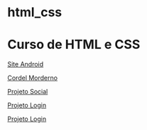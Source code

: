 # html_css
<h1> Curso de HTML e CSS </h1>

<a href="https://andrerochadsr.github.io/projeto-android/" target="_blank">Site Android</a>

<a href="https://andrerochadsr.github.io/projeto-cordel/" target="_blank">Cordel Morderno</a>

<a href="https://andrerochadsr.github.io/projeto-social/" target="_blank">Projeto Social</a>

<a href="https://andrerochadsr.github.io/projeto-login/" target="_blank">Projeto Login</a>

<a href="https://andrerochadsr.github.io/pokedex/" target="_blank">Projeto Login</a>


